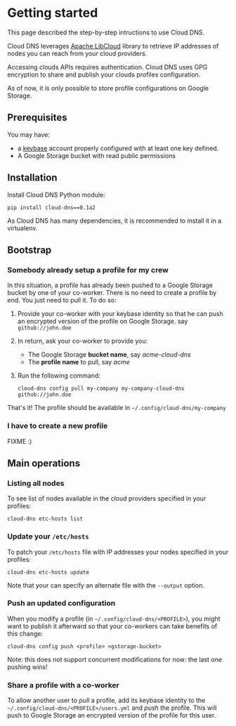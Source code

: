 # Getting started

This page described the step-by-step intructions to use Cloud DNS.

Cloud DNS leverages [Apache LibCloud](https://libcloud.apache.org/) library to retrieve IP addresses of nodes you can reach from your cloud providers.

Accessing clouds APIs requires authentication. Cloud DNS uses GPG encryption to share and publish your clouds profiles configuration.

As of now, it is only possible to store profile configurations on Google Storage.

## Prerequisites

You may have:

* a [keybase](https://keybase.io) account properly configured with at least one key defined.
* A Google Storage bucket with read public permissions

## Installation

Install Cloud DNS Python module:

```shell
pip install cloud-dns==0.1a2
```

As Cloud DNS has many dependencies, it is recommended to install it in a virtualenv.

## Bootstrap

### Somebody already setup a profile for my crew

In this situation, a profile has already been pushed to a Google Storage bucket by one of your co-worker. There is no need to create a profile by end. You just need to pull it. To do so:

1. Provide your co-worker with your keybase identity so that he can push an encrypted version of the profile on Google Storage. say `github://john.doe`
1. In return, ask your co-worker to provide you:
    * The Google Storage **bucket name**, say *acme-cloud-dns*
    * The **profile name** to pull, say *acme*
1. Run the following command:

    ```
    cloud-dns config pull my-company my-company-cloud-dns github://john.doe
    ```

That's it!
The profile should be available in `~/.config/cloud-dns/my-company`

### I have to create a new profile

FIXME :)

## Main operations

### Listing all nodes

To see list of nodes available in the cloud providers specified in your profiles:

```shell
cloud-dns etc-hosts list
```

### Update your `/etc/hosts`

To patch your `/etc/hosts` file with IP addresses your nodes specified in your profiles:

```
cloud-dns etc-hosts update
```

Note that your can specify an alternate file with the `--output` option.

### Push an updated configuration

When you modify a profile (in `~/.config/cloud-dns/<PROFILE>`), you might want to publish it afterward so that your co-workers can take benefits of this change:

```shell
cloud-dns config push <profile> <gstorage-bucket>
```

Note: this does not support concurrent modifications for now: the last one pushing wins!

### Share a profile with a co-worker

To allow another user to *pull* a profile, add its keybase identity to the `~/.config/cloud-dns/<PROFILE>/users.yml` and *push* the profile. This will push to Google Storage an encrypted version of the profile for this user.
